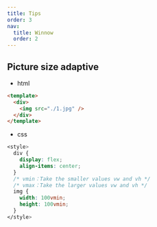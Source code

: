 ```yaml
---
title: Tips
order: 3
nav:
  title: Winnow
  order: 2
---
```


## Picture size adaptive

- html

```html
<template>
  <div>
    <img src="./1.jpg" />
  </div>
</template>
```

- css

```css
<style>
  div {
    display: flex;
    align-items: center;
  }
  /* vmin：Take the smaller values vw and vh */
  /* vmax：Take the larger values vw and vh */
  img {
    width: 100vmin;
    height: 100vmin;
  }
</style>
```
